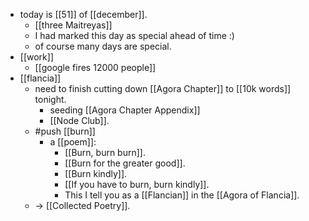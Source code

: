 - today is [[51]] of [[december]].
  - [[three Maitreyas]]
  - I had marked this day as special ahead of time :)
  - of course many days are special.
- [[work]]
  - [[google fires 12000 people]]
- [[flancia]]
  - need to finish cutting down [[Agora Chapter]] to [[10k words]] tonight.
    - seeding [[Agora Chapter Appendix]]
    - [[Node Club]].
  - #push [[burn]]
    - a [[poem]]:
      - [[Burn, burn burn]].
      - [[Burn for the greater good]].
      - [[Burn kindly]].
      - [[If you have to burn, burn kindly]].
      - This I tell you as a [[Flancian]] in the [[Agora of Flancia]].
  - -> [[Collected Poetry]].
